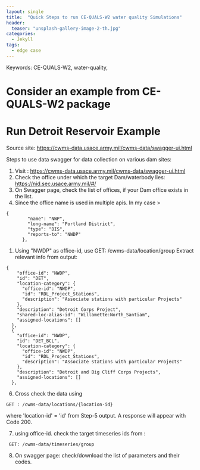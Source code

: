 ```yaml
---
layout: single
title:  "Quick Steps to run CE-QUALS-W2 water quality Simulations"
header:
  teaser: "unsplash-gallery-image-2-th.jpg"
categories: 
  - Jekyll
tags:
  - edge case
---
```


Keywords: CE-QUALS-W2, water-quality, 

Consider an example from CE-QUALS-W2 package
======


Run Detroit Reservoir Example
======


Source site: https://cwms-data.usace.army.mil/cwms-data/swagger-ui.html

Steps to use data swagger for data collection on various dam sites:
  1. Visit : https://cwms-data.usace.army.mil/cwms-data/swagger-ui.html
  2. Check the office under which the target Dam/waterbody lies: https://nid.sec.usace.army.mil/#/
  3. On Swagger page, check the list of offices, if your Dam office exists in the list.
  4. Since the office name is used in multiple apis.
  In my case > 
  ```
  {
          "name": "NWP",
          "long-name": "Portland District",
          "type": "DIS",
          "reports-to": "NWDP"
        },
  ```
  1. Using "NWDP" as office-id,        use GET: /cwms-data/location/group
  Extract relevant info from output:

  ```
  {
      "office-id": "NWDP",
      "id": "DET",
      "location-category": {
        "office-id": "NWDP",
        "id": "RDL_Project_Stations",
        "description": "Associate stations with particular Projects"
      },
      "description": "Detroit Corps Project",
      "shared-loc-alias-id": "Willamette:North_Santiam",
      "assigned-locations": []
    },
    {
      "office-id": "NWDP",
      "id": "DET_BCL",
      "location-category": {
        "office-id": "NWDP",
        "id": "RDL_Project_Stations",
        "description": "Associate stations with particular Projects"
      },
      "description": "Detroit and Big Cliff Corps Projects",
      "assigned-locations": []
    },
  ```

  6. Cross check the data using 
  ```
  GET : /cwms-data/locations/{location-id}
  ```
  where 'location-id' = 'id' from Step-5 output. A response will appear with Code 200.

  7. using office-id. check the target timeseries ids from : 
  ```
   GET: /cwms-data/timeseries/group
  ```
  8. On swagger page: check/download the list of parameters and their codes.
  

